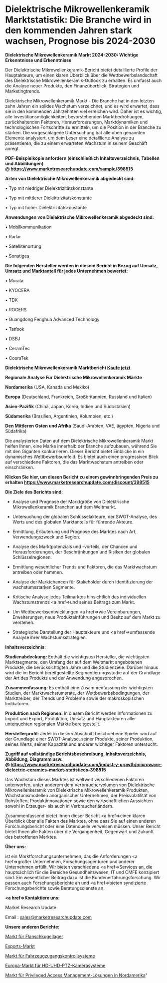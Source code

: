# Dielektrische Mikrowellenkeramik Marktstatistik: Die Branche wird in den kommenden Jahren stark wachsen, Prognose bis 2024-2030

<strong>Dielektrische Mikrowellenkeramik Markt 2024-2030: Wichtige Erkenntnisse und Erkenntnisse</strong>

Der Dielektrische Mikrowellenkeramik-Bericht bietet detaillierte Profile der Hauptakteure, um einen klaren Überblick über die Wettbewerbslandschaft des Dielektrische Mikrowellenkeramik-Outlook zu erhalten. Es umfasst auch die Analyse neuer Produkte, den Finanzüberblick, Strategien und Marketingtrends.

Dielektrische Mikrowellenkeramik Markt - Die Branche hat in den letzten zehn Jahren ein solides Wachstum verzeichnet, und es wird erwartet, dass sie in den kommenden Jahrzehnten viel erreichen wird. Daher ist es wichtig, alle Investitionsmöglichkeiten, bevorstehenden Marktbedrohungen, zurückhaltenden Faktoren, Herausforderungen, Marktdynamiken und technologischen Fortschritte zu ermitteln, um die Position in der Branche zu stärken. Die vorgeschlagene Untersuchung hat alle oben genannten Elemente analysiert, um dem Leser eine detaillierte Analyse zu präsentieren, die zu einem erwarteten Wachstum in seinem Geschäft anregt.

<strong><b>PDF-Beispielkopie anfordern (einschließlich Inhaltsverzeichnis, Tabellen und Abbildungen) @ </b></strong><strong><a href=https://www.marketresearchupdate.com/sample/398515><strong>https://www.marketresearchupdate.com/sample/398515</u></a></strong></strong>

<strong>Arten von Dielektrische Mikrowellenkeramik abgedeckt sind:</strong>

• Typ mit niedriger Dielektrizitätskonstante

• Typ mit mittlerer Dielektrizitätskonstante

• Typ mit hoher Dielektrizitätskonstante

<strong>Anwendungen von Dielektrische Mikrowellenkeramik abgedeckt sind:</strong>

• Mobilkommunikation

• Radar

• Satellitenortung

• Sonstiges

<strong>Die folgenden Hersteller werden in diesem Bericht in Bezug auf Umsatz, Umsatz und Marktanteil für jedes Unternehmen bewertet:</strong>

• Murata

• KYOCERA

• TDK

• ROGERS

• Guangdong Fenghua Advanced Technology

• Tatfook

• DSBJ

• CeramTec

• CoorsTek

<strong>Dielektrische Mikrowellenkeramik Marktbericht <a href=https://www.marketresearchupdate.com/buynow/398515>Kaufe jetzt</a></strong>

<strong>Regionale Analyse Für Dielektrische Mikrowellenkeramik Märkte</strong>

<strong>Nordamerika</strong> (USA, Kanada und Mexiko)

<strong>Europa</strong> (Deutschland, Frankreich, Großbritannien, Russland und Italien)

<strong>Asien-Pazifik</strong> (China, Japan, Korea, Indien und Südostasien)

<strong>Südamerika</strong> (Brasilien, Argentinien, Kolumbien, etc.)

<strong>Den Mittleren</strong> <strong>Osten und Afrika</strong> (Saudi-Arabien, VAE, ägypten, Nigeria und Südafrika)

Die analysierten Daten auf dem Dielektrische Mikrowellenkeramik Markt helfen Ihnen, eine Marke innerhalb der Branche aufzubauen, während Sie mit den Giganten konkurrieren. Dieser Bericht bietet Einblicke in ein dynamisches Wettbewerbsumfeld. Es bietet auch einen progressiven Blick auf verschiedene Faktoren, die das Marktwachstum antreiben oder einschränken.

<strong>Klicken Sie hier, um diesen Bericht zu einem gewinnbringenden Preis zu erhalten
</strong><strong><a href=https://www.marketresearchupdate.com/discount/398515>https://www.marketresearchupdate.com/discount/398515</b></u></strong></a>

<strong>Die Ziele des Berichts sind:</strong>

- Analyse und Prognose der Marktgröße von Dielektrische Mikrowellenkeramik Branchen auf dem Weltmarkt.

- Untersuchung der globalen Schlüsselakteure, der SWOT-Analyse, des Werts und des globalen Marktanteils für führende Akteure.

- Ermittlung, Erläuterung und Prognose des Marktes nach Art, Verwendungszweck und Region.

- Analyse des Marktpotenzials und -vorteils, der Chancen und Herausforderungen, der Beschränkungen und Risiken der globalen Schlüsselregionen.

- Ermittlung wesentlicher Trends und Faktoren, die das Marktwachstum antreiben oder hemmen.

- Analyse der Marktchancen für Stakeholder durch Identifizierung der wachstumsstarken Segmente.

- Kritische Analyse jedes Teilmarktes hinsichtlich des individuellen Wachstumstrends <a href=>und</a> seines Beitrags zum Markt.

- Um Wettbewerbsentwicklungen <a href=>wie</a> Vereinbarungen, Erweiterungen, neue Produkteinführungen und Besitz auf dem Markt zu verstehen.

- Strategische Darstellung der Hauptakteure und <a href=>umfas</a>sende Analyse ihrer Wachstumsstrategien.

<strong>Inhaltsverzeichnis:</strong>

<strong>Studienabdeckung:</strong> Enthält die wichtigsten Hersteller, die wichtigsten Marktsegmente, den Umfang der auf dem Weltmarkt angebotenen Produkte, die berücksichtigten Jahre und die Studienziele. Darüber hinaus wird die im Bericht bereitgestellte Segmentierungsstudie auf der Grundlage der Art des Produkts und der Anwendung angesprochen.

<strong>Zusammenfassung:</strong> Es enthält eine Zusammenfassung der wichtigsten Studien, der Marktwachstumsrate, der Wettbewerbsbedingungen, der Markttreiber, der Trends und Probleme sowie der makroskopischen Indikatoren.

<strong>Produktion nach Regionen:</strong> In diesem Bericht werden Informationen zu Import und Export, Produktion, Umsatz und Hauptakteuren aller untersuchten regionalen Märkte bereitgestellt.

<strong>Herstellerprofil:</strong> Jeder in diesem Abschnitt beschriebene Spieler wird auf der Grundlage einer SWOT-Analyse, seiner Produkte, seiner Produktion, seines Werts, seiner Kapazität und anderer wichtiger Faktoren untersucht.

<strong><b>Zugriff auf vollständige Berichtsbeschreibung, Inhaltsverzeichnis, Abbildung, Diagramm usw. @ </b></strong><strong><a href=https://www.marketresearchupdate.com/industry-growth/microwave-dielectric-ceramics-market-statistices-398515>https://www.marketresearchupdate.com/industry-growth/microwave-dielectric-ceramics-market-statistices-398515</a></strong>

Das Wachstum dieses Marktes ist weltweit verschiedenen Faktoren unterworfen, unter anderem dem Verbrauchervolumen von Dielektrische Mikrowellenkeramik von Dielektrische Mikrowellenkeramik Produkten, Wachstumsmodellen anorganischer Unternehmen, der Preisvolatilität von Rohstoffen, Produktinnovationen sowie den wirtschaftlichen Aussichten sowohl in Erzeuger- als auch in Verbraucherländern.

Zusammenfassend bietet Ihnen dieser Bericht <a href=>einen</a> klaren Überblick über alle Fakten des Marktes, ohne dass Sie auf einen anderen Forschungsbericht oder eine Datenquelle verweisen müssen. Unser Bericht bietet Ihnen alle Fakten über die Vergangenheit, Gegenwart und Zukunft des betroffenen Marktes.

<strong>Über uns:</strong>

 ist ein Marktforschungsunternehmen, das die Anforderungen <a href=>großer</a> Unternehmen, Forschungsagenturen und anderer Unternehmen erfüllt. Wir bieten verschiedene <a href=>Services</a> an, die hauptsächlich für die Bereiche Gesundheitswesen, IT und CMFE konzipiert sind. Ein wesentlicher Beitrag dazu ist die Kundenerfahrungsforschung. Wir passen auch Forschungsberichte an und <a href=>bieten</a> syndizierte Forschungsberichte sowie Beratungsdienste an.

<strong><a href=>Kontaktiere uns:</a></strong>

Market Research Update

Email : sales@marketresearchupdate.com

<strong>Unsere anderen Berichte:</strong>

<a href=https://www.linkedin.com/pulse/flanged-ball-bearings-market-expects-see-significant>Markt für Flanschkugellager</a>

<a href=https://www.linkedin.com/pulse/esports-market-outlooks-2023-size-players-cost>Esports-Markt</a>

<a href=https://www.linkedin.com/pulse/vehicle-access-control-system-market-size-industry>Markt für Fahrzeugzugangskontrollsysteme</a>

<a href=https://www.linkedin.com/pulse/europe-hd-uhd-ptz-camera-systems-market-size-scope-top>Europa-Markt für HD-UHD-PTZ-Kamerasysteme</a>

<a href=https://www.linkedin.com/pulse/north-america-privileged-access-management-solutions-market>Markt für Privileged Access Management-Lösungen in Nordamerika</a>"
